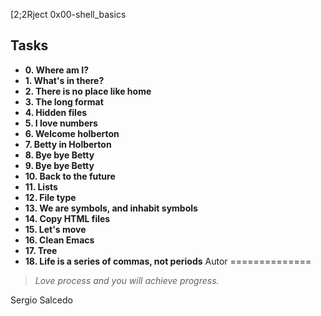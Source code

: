 [2;2Rject 0x00-shell_basics

## Tasks

- **0. Where am I?**
- **1. What's in there?**
- **2. There is no place like home**
- **3. The long format**
- **4. Hidden files**
- **5. I love numbers** 
- **6. Welcome holberton**
- **7. Betty in Holberton**
- **8. Bye bye Betty**
- **9. Bye bye Betty**
- **10. Back to the future**
- **11. Lists**
- **12. File type**
- **13. We are symbols, and inhabit symbols**
- **14. Copy HTML files**
- **15. Let's move**
- **16. Clean Emacs**
- **17. Tree**
- **18. Life is a series of commas, not periods**
Autor
==============

> *Love process and you will achieve progress.*

Sergio Salcedo

